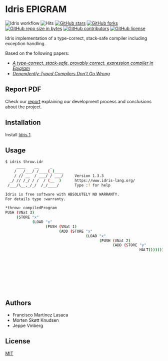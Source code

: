 # Idris EPIGRAM
![Idris workflow](https://github.com/jnxf/safe-epigram/workflows/Idris%20workflow/badge.svg)
![Hits](https://visitor-badge.glitch.me/badge?page_id=jnxf.safe-idris)
[![GitHub stars](https://img.shields.io/github/stars/JnxF/safe-epigram.svg)](https://GitHub.com/JnxF/safe-epigram/stargazers/)
[![GitHub forks](https://img.shields.io/github/forks/JnxF/safe-epigram.svg)](https://GitHub.com/JnxF/safe-epigram/network/)
[![GitHub repo size in bytes](https://img.shields.io/github/repo-size/JnxF/safe-epigram.svg)](https://github.com/JnxF/safe-epigram)
[![GitHub contributors](https://img.shields.io/github/contributors/JnxF/safe-epigram.svg)](https://GitHub.com/JnxF/safe-epigram/graphs/contributors/)
[![GitHub license](http://img.shields.io/github/license/JnxF/safe-epigram.svg)](https://github.com/JnxF/safe-epigram/blob/master/LICENSE)

Idris implementation of a type-correct, stack-safe compiler including exception handling.

Based on the following papers:

* [_A type-correct, stack-safe, provably correct, expression compiler in Epigram_](https://citeseerx.ist.psu.edu/viewdoc/download?doi=10.1.1.94.62&rep=rep1&type=pdf)
* [_Dependently-Typed Compilers Don't Go Wrong_](http://www.cs.nott.ac.uk/~pszgmh/well-typed.pdf)

## Report PDF

Check our [report](report.pdf) explaining our development process and conclusions about the project.

## Installation
Install [Idris 1](https://www.idris-lang.org/pages/download.html).

## Usage
```bash
$ idris throw.idr
     ____    __     _
    /  _/___/ /____(_)____
    / // __  / ___/ / ___/     Version 1.3.3
  _/ // /_/ / /  / (__  )      https://www.idris-lang.org/
 /___/\__,_/_/  /_/____/       Type :? for help

Idris is free software with ABSOLUTELY NO WARRANTY.
For details type :warranty.

*throw> compiledProgram
PUSH (VNat 3)
     (STORE "x"
            (LOAD "x"
                  (PUSH (VNat 1)
                        (ADD (STORE "x"
                                    (LOAD "x"
                                          (PUSH (VNat 2)
                                                (ADD (STORE "y"
                                                            HALT))))))))) : Code []
                                                                                 []
                                                                                 []
                                                                                 [("y",
                                                                                   NatTy),
                                                                                  ("x",
                                                                                   NatTy),
                                                                                  ("x",
                                                                                   NatTy)]
```

## Authors

* Francisco Martínez Lasaca
* Morten Skøtt Knudsen
* Jeppe Vinberg

## License
[MIT](https://choosealicense.com/licenses/mit/)